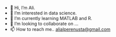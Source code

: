 - 👋 Hi, I’m Ali.
- 👀 I’m interested in data science.
- 🌱 I’m currently learning MATLAB and R.
- 💞️ I’m looking to collaborate on ...
- 📫 How to reach me.. alialperenusta@gmail.com

<!---
alialperenusta/alialperenusta is a ✨ special ✨ repository because its `README.md` (this file) appears on your GitHub profile.
You can click the Preview link to take a look at your changes.
--->

